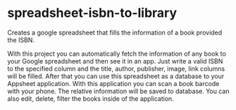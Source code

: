 # spreadsheet-isbn-to-library
Creates a google spreadsheet that fills the information of a book provided the ISBN.

With this project you can automatically fetch the information of any book to your Google spreadsheet and then see it in an app. Just write a valid ISBN to the specified column and the title, author, publisher, image, link columns will be filled. After that you can use this spreadsheet as a database to your Appsheet application. With this application you can scan a book barcode with your phone. The relative information will be saved to database. You can also edit, delete, filter the books inside of the application.





